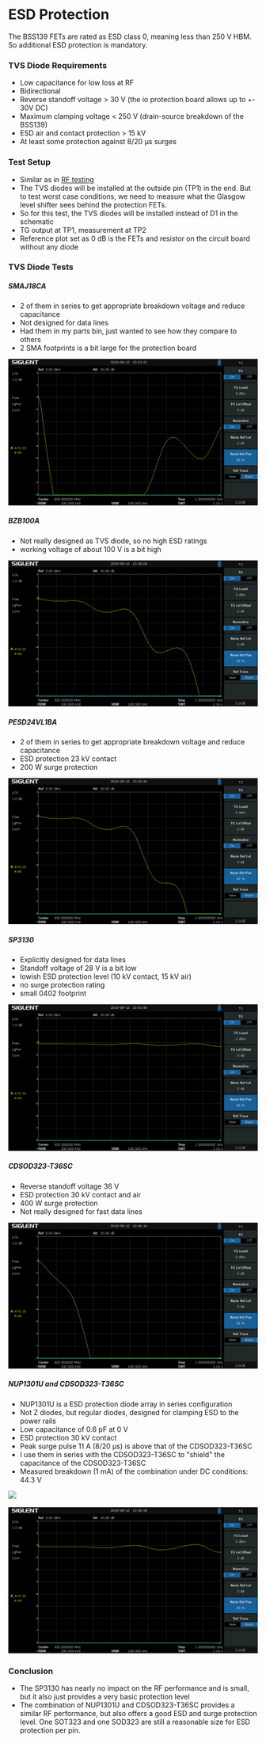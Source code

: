 # ESD Protection

The BSS139 FETs are rated as ESD class 0, meaning less than 250 V HBM. So additional ESD protection
is mandatory.

### TVS Diode Requirements

   - Low capacitance for low loss at RF
   - Bidirectional
   - Reverse standoff voltage > 30 V (the io protection board allows up to +- 30V DC)
   - Maximum clamping voltage < 250 V (drain-source breakdown of the BSS139)
   - ESD air and contact protection > 15 kV
   - At least some protection against 8/20 µs surges

### Test Setup

   - Similar as in [RF testing](../rf-tests/README.md)
   - The TVS diodes will be installed at the outside pin (TP1) in the end. But to test worst case conditions, we need to measure what the Glasgow level shifter sees behind the protection FETs.
   - So for this test, the TVS diodes will be installed instead of D1 in the schematic
   - TG output at TP1, measurement at TP2
   - Reference plot set as 0 dB is the FETs and resistor on the circuit board without any diode

### TVS Diode Tests

##### SMAJ18CA

   - 2 of them in series to get appropriate breakdown voltage and reduce capacitance
   - Not designed for data lines
   - Had them in my parts bin, just wanted to see how they compare to others
   - 2 SMA footprints is a bit large for the protection board

![](smaj18ca.png)

##### BZB100A

   - Not really designed as TVS diode, so no high ESD ratings
   - working voltage of about 100 V is a bit high

![](bzb100a.png)

##### PESD24VL1BA

   - 2 of them in series to get appropriate breakdown voltage and reduce capacitance
   - ESD protection 23 kV contact
   - 200 W surge protection

![](pesd24.png)

##### SP3130

   - Explicitly designed for data lines
   - Standoff voltage of 28 V is a bit low
   - lowish ESD protection level (10 kV contact, 15 kV air)
   - no surge protection rating
   - small 0402 footprint

![](sp3130.png)

##### CDSOD323-T36SC

   - Reverse standoff voltage 36 V
   - ESD protection 30 kV contact and air
   - 400 W surge protection
   - Not really designed for fast data lines

![](cdsod323.png)

##### NUP1301U and CDSOD323-T36SC

   - NUP1301U is a ESD protection diode array in series configuration
   - Not Z diodes, but regular diodes, designed for clamping ESD to the power rails
   - Low capacitance of 0.6 pF at 0 V
   - ESD protection 30 kV contact
   - Peak surge pulse 11 A (8/20 µs) is above that of the CDSOD323-T36SC
   - I use them in series with the CDSOD323-T36SC to "shield" the capacitance of the CDSOD323-T36SC
   - Measured breakdown (1 mA) of the combination under DC conditions: 44.3 V

![](schematics-nup-cdsod323.png)

![](nup+cdsod323.png)

### Conclusion

   - The SP3130 has nearly no impact on the RF performance and is small, but it also just provides a very basic protection level
   - The combination of NUP1301U and CDSOD323-T36SC provides a similar RF performance, but also offers a good ESD and surge protection level. One SOT323 and one SOD323 are still a reasonable size for ESD protection per pin.
